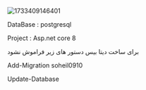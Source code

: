 ![1733409146401](https://github.com/user-attachments/assets/6cb2e860-352c-43ef-8f5e-0ed903000a99)







DataBase : postgresql

Project : Asp.net core 8




برای ساخت دیتا بیس دستور های زیر فراموش نشود


Add-Migration soheil0910

Update-Database
